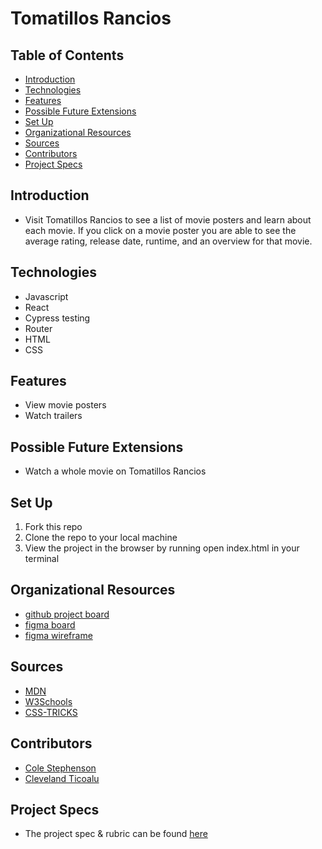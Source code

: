 # Tomatillos Rancios

## Table of Contents
  - [Introduction](#introduction)
  - [Technologies](#technologies)
  - [Features](#features)
  - [Possible Future Extensions](#possible-future-extensions)
  - [Set Up](#set-up)
  - [Organizational Resources](#organizational-resources)
  - [Sources](#sources)
  - [Contributors](#contributors)
  - [Project Specs](#project-specs)

## Introduction
  - Visit Tomatillos Rancios to see a list of movie posters and learn about each movie. If
    you click on a movie poster you are able to see the average rating, release date, runtime,
    and an overview for that movie. 

## Technologies
  - Javascript
  - React
  - Cypress testing
  - Router
  - HTML
  - CSS

## Features
- View movie posters
- Watch trailers

## Possible Future Extensions
- Watch a whole movie on Tomatillos Rancios

## Set Up
1. Fork this repo  
2. Clone the repo to your local machine
3. View the project in the browser by running open index.html in your terminal

## Organizational Resources
- [github project board](https://github.com/users/cleveland231/projects/2/views/1)
- [figma board](https://www.figma.com/file/S0tAYjUNf7XmNv1ad8RYwv/Untitled?node-id=4%3A10)
- [figma wireframe](https://www.figma.com/file/maXWGw1JDTyDdeq672CzRG/Untitled?node-id=0%3A1)

## Sources
  - [MDN](http://developer.mozilla.org/en-US/)
  - [W3Schools](https://www.w3schools.com/)
  - [CSS-TRICKS](https://css-tricks.com/)

## Contributors
  - [Cole Stephenson](https://github.com/colestephenson1)
  - [Cleveland Ticoalu](https://github.com/cleveland231)

## Project Specs
  - The project spec & rubric can be found [here](https://frontend.turing.edu/projects/module-3/rancid-tomatillos-v3.html)
